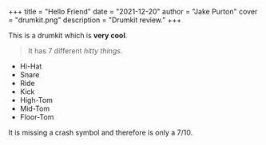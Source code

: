 +++
title = "Hello Friend"
date = "2021-12-20"
author = "Jake Purton"
cover = "drumkit.png"
description = "Drumkit review."
+++

This is a drumkit which is **very cool**.

> It has 7 different *hitty things*.

- Hi-Hat
- Snare
- Ride
- Kick
- High-Tom
- Mid-Tom
- Floor-Tom

It is missing a crash symbol and therefore is only a 7/10.